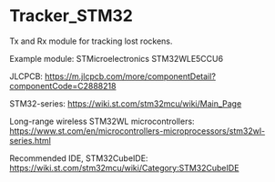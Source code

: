 # Tracker_STM32
Tx and Rx module for tracking lost rockens.

Example module:
STMicroelectronics STM32WLE5CCU6

JLCPCB:
https://m.jlcpcb.com/more/componentDetail?componentCode=C2888218

STM32-series:
https://wiki.st.com/stm32mcu/wiki/Main_Page

Long-range wireless STM32WL microcontrollers:
https://www.st.com/en/microcontrollers-microprocessors/stm32wl-series.html

Recommended IDE, STM32CubeIDE:
https://wiki.st.com/stm32mcu/wiki/Category:STM32CubeIDE

